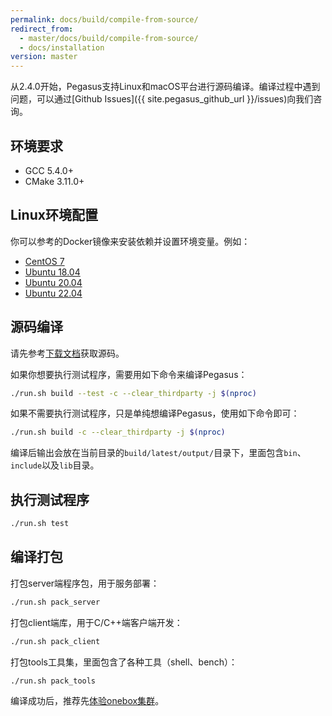 ```yaml
---
permalink: docs/build/compile-from-source/
redirect_from:
  - master/docs/build/compile-from-source/
  - docs/installation
version: master
---
```


从2.4.0开始，Pegasus支持Linux和macOS平台进行源码编译。编译过程中遇到问题，可以通过[Github Issues]({{ site.pegasus_github_url }}/issues)向我们咨询。

## 环境要求

- GCC 5.4.0+
- CMake 3.11.0+

## Linux环境配置

你可以参考的Docker镜像来安装依赖并设置环境变量。例如：

- [CentOS 7](https://github.com/apache/incubator-pegasus/blob/master/docker/pegasus-build-env/centos7/Dockerfile)
- [Ubuntu 18.04](https://github.com/apache/incubator-pegasus/blob/master/docker/pegasus-build-env/ubuntu1804/Dockerfile)
- [Ubuntu 20.04](https://github.com/apache/incubator-pegasus/blob/master/docker/pegasus-build-env/ubuntu2004/Dockerfile)
- [Ubuntu 22.04](https://github.com/apache/incubator-pegasus/blob/master/docker/pegasus-build-env/ubuntu2204/Dockerfile)

## 源码编译

请先参考[下载文档](/docs/downloads)获取源码。

如果你想要执行测试程序，需要用如下命令来编译Pegasus：
```bash
./run.sh build --test -c --clear_thirdparty -j $(nproc)
```

如果不需要执行测试程序，只是单纯想编译Pegasus，使用如下命令即可：
```bash
./run.sh build -c --clear_thirdparty -j $(nproc)
```

编译后输出会放在当前目录的`build/latest/output/`目录下，里面包含`bin`、`include`以及`lib`目录。

## 执行测试程序

```bash
./run.sh test
```

## 编译打包

打包server端程序包，用于服务部署：

```bash
./run.sh pack_server
```

打包client端库，用于C/C++端客户端开发：

```bash
./run.sh pack_client
```

打包tools工具集，里面包含了各种工具（shell、bench）：

```bash
./run.sh pack_tools
```

编译成功后，推荐先[体验onebox集群](/overview/onebox)。
